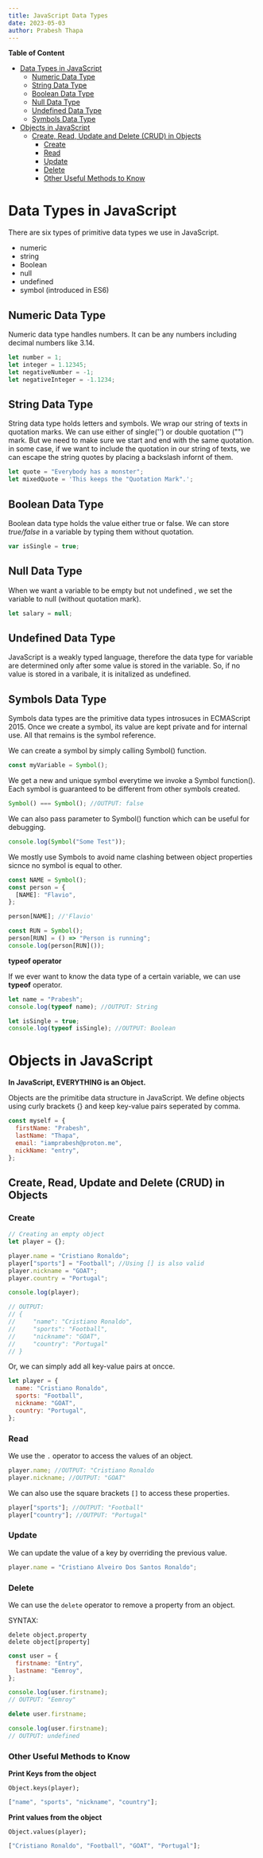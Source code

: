 ```yaml
---
title: JavaScript Data Types
date: 2023-05-03
author: Prabesh Thapa
---
```


**Table of Content**

- [Data Types in JavaScript](#data-types-in-javascript)
  - [Numeric Data Type](#numeric-data-type)
  - [String Data Type](#string-data-type)
  - [Boolean Data Type](#boolean-data-type)
  - [Null Data Type](#null-data-type)
  - [Undefined Data Type](#undefined-data-type)
  - [Symbols Data Type](#symbols-data-type)
- [Objects in JavaScript](#objects-in-javascript)
  - [Create, Read, Update and Delete (CRUD) in Objects](#create-read-update-and-delete-crud-in-objects)
    - [Create](#create)
    - [Read](#read)
    - [Update](#update)
    - [Delete](#delete)
    - [Other Useful Methods to Know](#other-useful-methods-to-know)

# Data Types in JavaScript

There are six types of primitive data types we use in JavaScript.

- numeric
- string
- Boolean
- null
- undefined
- symbol (introduced in ES6)

## Numeric Data Type

Numeric data type handles numbers. It can be any numbers including decimal numbers like 3.14.

```js
let number = 1;
let integer = 1.12345;
let negativeNumber = -1;
let negativeInteger = -1.1234;
```

## String Data Type

String data type holds letters and symbols. We wrap our string of texts in quotation marks. We can use either of single('') or double quotation ("") mark. But we need to make sure we start and end with the same quotation. in some case, if we want to include the quotation in our string of texts, we can escape the string quotes by placing a backslash infornt of them.

```js
let quote = "Everybody has a monster";
let mixedQuote = 'This keeps the "Quotation Mark".';
```

## Boolean Data Type

Boolean data type holds the value either true or false. We can store _true/false_ in a variable by typing them without quotation.

```js
var isSingle = true;
```

## Null Data Type

When we want a variable to be empty but not undefined , we set the variable to null (without quotation mark).

```js
let salary = null;
```

## Undefined Data Type

JavaScript is a weakly typed language, therefore the data type for variable are determined only after some value is stored in the variable. So, if no value is stored in a varibale, it is initalized as undefined.

## Symbols Data Type

Symbols data types are the primitive data types introsuces in ECMAScript 2015. Once we create a symbol, its value are kept private and for internal use. All that remains is the symbol reference.

We can create a symbol by simply calling Symbol() function.

```js
const myVariable = Symbol();
```

We get a new and unique symbol everytime we invoke a Symbol function(). Each symbol is guaranteed to be different from other symbols created.

```js
Symbol() === Symbol(); //OUTPUT: false
```

We can also pass parameter to Symbol() function which can be useful for debugging.

```js
console.log(Symbol("Some Test"));
```

We mostly use Symbols to avoid name clashing between object properties sicnce no symbol is equal to other.

```js
const NAME = Symbol();
const person = {
  [NAME]: "Flavio",
};

person[NAME]; //'Flavio'

const RUN = Symbol();
person[RUN] = () => "Person is running";
console.log(person[RUN]());
```

**typeof operator**

If we ever want to know the data type of a certain variable, we can use **typeof** operator.

```js
let name = "Prabesh";
console.log(typeof name); //OUTPUT: String

let isSingle = true;
console.log(typeof isSingle); //OUTPUT: Boolean
```

# Objects in JavaScript

**In JavaScript, EVERYTHING is an Object.**

Objects are the primitibe data structure in JavaScript. We define objects using curly brackets {} and keep key-value pairs seperated by comma.

```js
const myself = {
  firstName: "Prabesh",
  lastName: "Thapa",
  email: "iamprabesh@proton.me",
  nickName: "entry",
};
```

## Create, Read, Update and Delete (CRUD) in Objects

### Create

```js
// Creating an empty object
let player = {};

player.name = "Cristiano Ronaldo";
player["sports"] = "Football"; //Using [] is also valid
player.nickname = "GOAT";
player.country = "Portugal";

console.log(player);

// OUTPUT:
// {
//     "name": "Cristiano Ronaldo",
//     "sports": "Football",
//     "nickname": "GOAT",
//     "country": "Portugal"
// }
```

Or, we can simply add all key-value pairs at oncce.

```js
let player = {
  name: "Cristiano Ronaldo",
  sports: "Football",
  nickname: "GOAT",
  country: "Portugal",
};
```

### Read

We use the `.` operator to access the values of an object.

```js
player.name; //OUTPUT: "Cristiano Ronaldo
player.nickname; //OUTPUT: "GOAT"
```

We can also use the square brackets `[]` to access these properties.

```js
player["sports"]; //OUTPUT: "Football"
player["country"]; //OUTPUT: "Portugal"
```

### Update

We can update the value of a key by overriding the previous value.

```js
player.name = "Cristiano Alveiro Dos Santos Ronaldo";
```

### Delete

We can use the `delete` operator to remove a property from an object.

SYNTAX:

```
delete object.property
delete object[property]
```

```js
const user = {
  firstname: "Entry",
  lastname: "Eemroy",
};

console.log(user.firstname);
// OUTPUT: "Eemroy"

delete user.firstname;

console.log(user.firstname);
// OUTPUT: undefined
```

### Other Useful Methods to Know

**Print Keys from the object**

`Object.keys(player);`

```js
["name", "sports", "nickname", "country"];
```

**Print values from the object**

`Object.values(player);`

```js
["Cristiano Ronaldo", "Football", "GOAT", "Portugal"];
```

 <!-- ?TODOS -->
 <!-- Prototypal Inheritance -->
 <!-- Object Protoype -->
